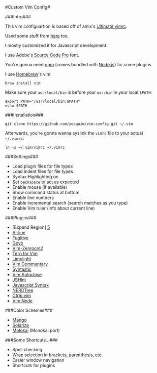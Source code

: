 #Custom Vim Config#

###Intro###

This vim configuartion is based off of amix's [Ultimate vimrc][1].

Used some stuff from [here][90] too.

I mostly customized it for Javascript development.

I use Adobe's [Source Code Pro][4] font.

You're gonna need [npm][2] (comes bundled with [Node.js][2]) for some plugins.

I use [Homebrew][3]'s vim: 

```Shell
brew install vim
```

Make sure your `usr/local/bin` is before your `usr/bin` in your local `$PATH`:

```Shell
export PATH="/usr/local/bin:$PATH"
echo $PATH
```

###Installation###

```Shell
git clone https://github.com/yoaquim/vim-config.git ~/.vim
```

Afterwards, you're gonna wanna syslink the `vimrc` file to your actual `~/.vimrc`:
			
```Shell
ln -s ~/.vim/vimrc ~/.vimrc
```

###Settings###

* Load plugin files for file types
* Load indent files for file types
* Syntax Highlighting on
* Set `backspace` to act as expected
* Enable mouse (if available)
* Show command status at bottom
* Enable line numbers
* Enable incremental search (search matches as you type)
* Enable Vim ruler (info about current line)

###Plugins###

* [Expand Region] [5]
* [Airline][6]
* [Fugitive][7]
* [Goyo][8]
* [Vim-Zenroom2][9]
* [Tern for Vim][10]
* [Limelight][11]
* [Vim Commentary][12]
* [Syntastic][13]
* [Vim Autoclose][14]
* [JSHint][15]
* [Javascript Syntax][16]
* [NERDTree][17]
* [Ctrlp.vim][18]
* [Vim Node][19]

###Color Schemes###

* [Mango][21]
* [Solarize][20]
* [Molokai][22] (Monokai port)

###Some Shortcuts...###

* Spell checking 
* Wrap selection in brackets, parenthesis, etc.
* Easier window navigation
* Shortcuts for plugins

[1]:https://github.com/amix/vimrc
[2]:http://nodejs.org/
[3]:http://brew.sh/
[4]:http://store1.adobe.com/cfusion/store/html/index.cfm?event=displayFontPackage&code=1960
[5]:https://github.com/terryma/vim-expand-region
[6]:https://github.com/bling/vim-airline
[7]:https://github.com/tpope/vim-fugitive
[8]:https://github.com/junegunn/goyo.vim
[9]:https://github.com/amix/vim-zenroom2
[10]:https://github.com/marijnh/tern_for_vim
[11]:https://github.com/junegunn/limelight.vim
[12]:https://github.com/tpope/vim-commentary
[13]:https://github.com/scrooloose/syntastic
[14]:https://github.com/Townk/vim-autoclose
[15]:https://github.com/walm/jshint.vim
[16]:https://github.com/jelera/vim-javascript-syntax
[17]:https://github.com/scrooloose/nerdtree
[18]:https://github.com/kien/ctrlp.vim
[19]:https://github.com/moll/vim-node
[20]:http://ethanschoonover.com/solarized/vim-colors-solarized
[21]:https://github.com/goatslacker/mango.vim
[22]://github.com/tomasr/molokai
[90]:https://github.com/joyent/node/wiki/Vim-Plugins
